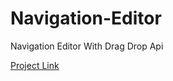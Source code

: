 # Navigation-Editor
Navigation Editor With Drag Drop Api

[Project Link](https://shimmering-sunshine-b719a9.netlify.app/)
